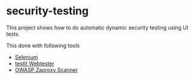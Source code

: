 # security-testing

This project shows how to do automatic dynamic security testing using UI tests.

This done with following tools

* [Selenium](http://www.seleniumhq.org/)
* [testIt Webtester](https://github.com/testIT-WebTester)
* [OWASP Zaproxy Scanner](https://github.com/zaproxy/zaproxy)
